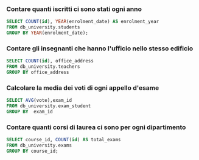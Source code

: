### Contare quanti iscritti ci sono stati ogni anno

```SQL
SELECT COUNT(id), YEAR(enrolment_date) AS enrolment_year
FROM db_university.students
GROUP BY YEAR(enrolment_date);
```

### Contare gli insegnanti che hanno l'ufficio nello stesso edificio

```SQL
SELECT COUNT(id), office_address
FROM db_university.teachers
GROUP BY office_address
```
### Calcolare la media dei voti di ogni appello d'esame

```SQL
SELECT AVG(vote),exam_id
FROM db_university.exam_student
GROUP BY  exam_id
```

### Contare quanti corsi di laurea ci sono per ogni dipartimento

```SQL
SELECT course_id, COUNT(id) AS total_exams
FROM db_university.exams
GROUP BY course_id;
```